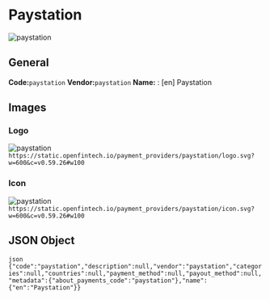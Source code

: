 # Paystation 
![paystation](https://static.openfintech.io/payment_providers/paystation/logo.svg?w=600&c=v0.59.26#w100) 
## General 
**Code:**`paystation` 
**Vendor:**`paystation` 
**Name:** 
:	[en] Paystation 
## Images 
### Logo 
![paystation](https://static.openfintech.io/payment_providers/paystation/logo.svg?w=600&c=v0.59.26#w100) 
``` https://static.openfintech.io/payment_providers/paystation/logo.svg?w=600&c=v0.59.26#w100 ``` 
### Icon 
![paystation](https://static.openfintech.io/payment_providers/paystation/icon.svg?w=600&c=v0.59.26#w100) 
``` https://static.openfintech.io/payment_providers/paystation/icon.svg?w=600&c=v0.59.26#w100 ``` 
## JSON Object 
```json {"code":"paystation","description":null,"vendor":"paystation","categories":null,"countries":null,"payment_method":null,"payout_method":null,"metadata":{"about_payments_code":"paystation"},"name":{"en":"Paystation"}} ``` 
